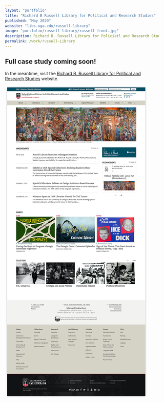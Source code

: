 ```yaml
---
layout: "portfolio"
title: "Richard B Russell Library for Political and Research Studies"
published: "May 2020"
website: "libs.uga.edu/russell-library"
image: "portfolio/russell-library/russell-front.jpg"
description: Richard B. Russell Library for Policiatl and Research Studies is located in the Special Collections Libraries on the University of Georgia campus.
permalink: /work/russell-Library
---
```


## Full case study coming soon!

In the meantime, visit the [Richard B. Russell Library for Political and Research Studies](https://libs.uga.edu/russell-library) website.

![Russell Library Homepage][1]





[1]: ../assets/img/portfolio/russell-library/russell-home.jpg
